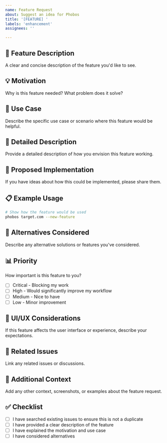 ```yaml
---
name: Feature Request
about: Suggest an idea for Phobos
title: '[FEATURE] '
labels: 'enhancement'
assignees: ''

---
```


## 🚀 Feature Description
A clear and concise description of the feature you'd like to see.

## 💡 Motivation
Why is this feature needed? What problem does it solve?

## 🎯 Use Case
Describe the specific use case or scenario where this feature would be helpful.

## 📝 Detailed Description
Provide a detailed description of how you envision this feature working.

## 🔧 Proposed Implementation
If you have ideas about how this could be implemented, please share them.

## 📋 Example Usage
```bash
# Show how the feature would be used
phobos target.com --new-feature
```

## 🔄 Alternatives Considered
Describe any alternative solutions or features you've considered.

## 📊 Priority
How important is this feature to you?
- [ ] Critical - Blocking my work
- [ ] High - Would significantly improve my workflow
- [ ] Medium - Nice to have
- [ ] Low - Minor improvement

## 🎨 UI/UX Considerations
If this feature affects the user interface or experience, describe your expectations.

## 🔗 Related Issues
Link any related issues or discussions.

## 📎 Additional Context
Add any other context, screenshots, or examples about the feature request.

## ✅ Checklist
- [ ] I have searched existing issues to ensure this is not a duplicate
- [ ] I have provided a clear description of the feature
- [ ] I have explained the motivation and use case
- [ ] I have considered alternatives